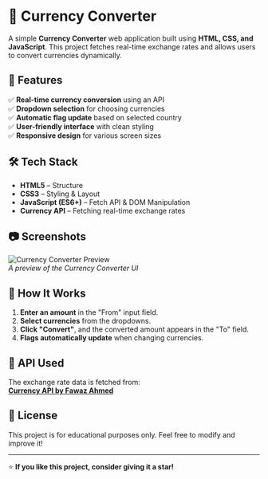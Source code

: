 # 💱 Currency Converter

A simple **Currency Converter** web application built using **HTML, CSS, and JavaScript**. This project fetches real-time exchange rates and allows users to convert currencies dynamically.

## 📌 Features
✅ **Real-time currency conversion** using an API  
✅ **Dropdown selection** for choosing currencies  
✅ **Automatic flag update** based on selected country  
✅ **User-friendly interface** with clean styling  
✅ **Responsive design** for various screen sizes  

## 🛠 Tech Stack
- **HTML5** – Structure  
- **CSS3** – Styling & Layout  
- **JavaScript (ES6+)** – Fetch API & DOM Manipulation  
- **Currency API** – Fetching real-time exchange rates  

## 📷 Screenshots
![Currency Converter Preview](https://via.placeholder.com/800x400)  
*A preview of the Currency Converter UI*  

## 🚀 How It Works
1. **Enter an amount** in the "From" input field.  
2. **Select currencies** from the dropdowns.  
3. **Click "Convert"**, and the converted amount appears in the "To" field.  
4. **Flags automatically update** when changing currencies.  

## 🔗 API Used
The exchange rate data is fetched from:  
[**Currency API by Fawaz Ahmed**](https://github.com/fawazahmed0/currency-api)  

## 📜 License
This project is for educational purposes only. Feel free to modify and improve it!  

---

⭐ **If you like this project, consider giving it a star!**  

